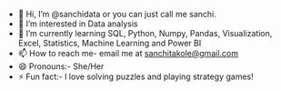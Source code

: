 - 👋 Hi, I’m @sanchidata or you can just call me sanchi.
- 👀 I’m interested in Data analysis
- 🌱 I’m currently learning SQL, Python, Numpy, Pandas, Visualization, Excel, Statistics, Machine Learning and Power BI
- 📫 How to reach me- email me at sanchitakole@gmail.com
- 😄 Pronouns:- She/Her
- ⚡ Fun fact:- I love solving puzzles and playing strategy games!

<!---
sanchidata/sanchidata is a ✨ special ✨ repository because its `README.md` (this file) appears on your GitHub profile.
You can click the Preview link to take a look at your changes.
--->
